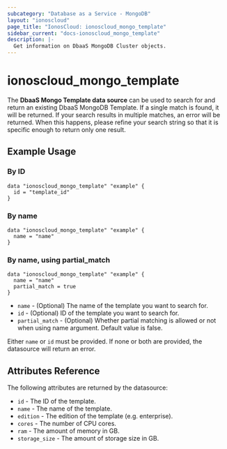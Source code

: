 ```yaml
---
subcategory: "Database as a Service - MongoDB"
layout: "ionoscloud"
page_title: "IonosCloud: ionoscloud_mongo_template"
sidebar_current: "docs-ionoscloud_mongo_template"
description: |-
  Get information on DbaaS MongoDB Cluster objects.
---
```


# ionoscloud_mongo_template

The **DbaaS Mongo Template data source** can be used to search for and return an existing DbaaS MongoDB Template.
If a single match is found, it will be returned. If your search results in multiple matches, an error will be returned.
When this happens, please refine your search string so that it is specific enough to return only one result.

## Example Usage

### By ID
```hcl
data "ionoscloud_mongo_template" "example" {
  id = "template_id"
}
```
### By name

```hcl
data "ionoscloud_mongo_template" "example" {
  name = "name"
}
```

### By name, using partial_match

```hcl
data "ionoscloud_mongo_template" "example" {
  name = "name"
  partial_match = true
}
```

* `name` - (Optional) The name of the template you want to search for.
* `id` - (Optional) ID of the template you want to search for.
* `partial_match` - (Optional) Whether partial matching is allowed or not when using name argument. Default value is false.

Either `name` or `id` must be provided. If none or both are provided, the datasource will return an error.

## Attributes Reference

The following attributes are returned by the datasource:

* `id` - The ID of the template.
* `name` - The name of the template.
* `edition` - The edition of the template (e.g. enterprise).
* `cores` - The number of CPU cores.
* `ram` - The amount of memory in GB.
* `storage_size` - The amount of storage size in GB.